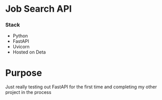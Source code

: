 # Job Search API

### Stack 
- Python 
- FastAPI
- Uvicorn
- Hosted on Deta

# Purpose
Just really testing out FastAPI for the first time and completing my other project in the process